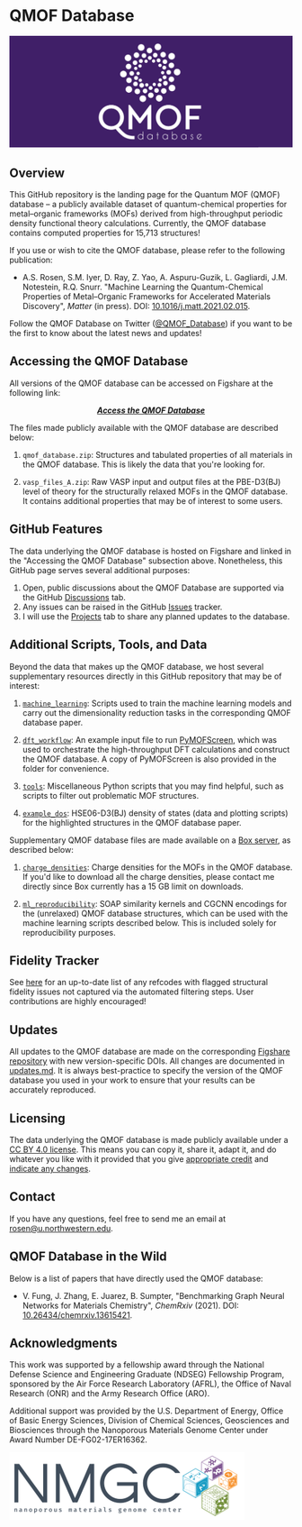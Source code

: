 # QMOF Database

<img src=logo.png>

## Overview
This GitHub repository is the landing page for the Quantum MOF (QMOF) database – a publicly available dataset of quantum-chemical properties for metal–organic frameworks (MOFs) derived from high-throughput periodic density functional theory calculations. Currently, the QMOF database contains computed properties for 15,713 structures!

If you use or wish to cite the QMOF database, please refer to the following publication:

- A.S. Rosen, S.M. Iyer, D. Ray, Z. Yao, A. Aspuru-Guzik, L. Gagliardi, J.M. Notestein, R.Q. Snurr. "Machine Learning the Quantum-Chemical Properties of Metal–Organic Frameworks for Accelerated Materials Discovery", *Matter* (in press). DOI: [10.1016/j.matt.2021.02.015](https://www.cell.com/matter/fulltext/S2590-2385(21)00070-9).

Follow the QMOF Database on Twitter ([@QMOF_Database](https://twitter.com/QMOF_Database)) if you want to be the first to know about the latest news and updates!

## Accessing the QMOF Database
All versions of the QMOF database can be accessed on Figshare at the following link:
<p align="center">
  <a href="https://doi.org/10.6084/m9.figshare.13147324"><b><i>Access the QMOF Database</i></b></a>
</p>

The files made publicly available with the QMOF database are described below:

1. `qmof_database.zip`: Structures and tabulated properties of all materials in the QMOF database. This is likely the data that you're looking for.

2. `vasp_files_A.zip`: Raw VASP input and output files at the PBE-D3(BJ) level of theory for the structurally relaxed MOFs in the QMOF database. It contains additional properties that may be of interest to some users.

## GitHub Features
The data underlying the QMOF database is hosted on Figshare and linked in the "Accessing the QMOF Database" subsection above. Nonetheless, this GitHub page serves several additional purposes:

1. Open, public discussions about the QMOF Database are supported via the GitHub [Discussions](https://github.com/arosen93/QMOF/discussions) tab.
2. Any issues can be raised in the GitHub [Issues](https://github.com/arosen93/QMOF/issues) tracker.
3. I will use the [Projects](https://github.com/arosen93/QMOF/projects) tab to share any planned updates to the database.

## Additional Scripts, Tools, and Data
Beyond the data that makes up the QMOF database, we host several supplementary resources directly in this GitHub repository that may be of interest:

1. [`machine_learning`](machine_learning): Scripts used to train the machine learning models and carry out the dimensionality reduction tasks in the corresponding QMOF database paper.

3. [`dft_workflow`](dft_workflow): An example input file to run [PyMOFScreen](https://github.com/arosen93/mof_screen), which was used to orchestrate the high-throughput DFT calculations and construct the QMOF database. A copy of PyMOFScreen is also provided in the folder for convenience.

3. [`tools`](tools): Miscellaneous Python scripts that you may find helpful, such as scripts to filter out problematic MOF structures.

4. [`example_dos`](example_dos): HSE06-D3(BJ) density of states (data and plotting scripts) for the highlighted structures in the QMOF database paper.

Supplementary QMOF database files are made available on a [Box server](https://northwestern.box.com/s/uasi8jpov51icueu3s3wvcftkgjcwil7), as described below:

1. [`charge_densities`](https://northwestern.box.com/s/ajhz1gse6hmfrjjcvyxj3nrfu2d12vfa): Charge densities for the MOFs in the QMOF database. If you'd like to download all the charge densities, please contact me directly since Box currently has a 15 GB limit on downloads.

2. [`ml_reproducibility`](https://northwestern.box.com/s/s61g5xsbpos3smj93a8i4tk50c0so08m): SOAP similarity kernels and CGCNN encodings for the (unrelaxed) QMOF database structures, which can be used with the machine learning scripts described below. This is included solely for reproducibility purposes.

## Fidelity Tracker
See [here](https://github.com/arosen93/QMOF/blob/main/fidelity_tracker) for an up-to-date list of any refcodes with flagged structural fidelity issues not captured via the automated filtering steps. User contributions are highly encouraged!

## Updates
All updates to the QMOF database are made on the corresponding [Figshare repository](https://doi.org/10.6084/m9.figshare.13147324) with new version-specific DOIs. All changes are documented in [updates.md](updates.md). It is always best-practice to specify the version of the QMOF database you used in your work to ensure that your results can be accurately reproduced.

## Licensing
The data underlying the QMOF database is made publicly available under a [CC BY 4.0 license](https://creativecommons.org/licenses/by/4.0/). This means you can copy it, share it, adapt it, and do whatever you like with it provided that you give [appropriate credit](https://wiki.creativecommons.org/wiki/License_Versions#Detailed_attribution_comparison_chart) and [indicate any changes](https://wiki.creativecommons.org/wiki/License_Versions#Modifications_and_adaptations_must_be_marked_as_such).

## Contact
If you have any questions, feel free to send me an email at rosen@u.northwestern.edu.

## QMOF Database in the Wild
Below is a list of papers that have directly used the QMOF database:

- V. Fung, J. Zhang, E. Juarez, B. Sumpter, "Benchmarking Graph Neural Networks for Materials Chemistry", *ChemRxiv* (2021). DOI: [10.26434/chemrxiv.13615421](https://doi.org/10.26434/chemrxiv.13615421
).

## Acknowledgments
This work was supported by a fellowship award through the National Defense Science and Engineering Graduate (NDSEG) Fellowship Program, sponsored by the Air Force Research Laboratory (AFRL), the Office of Naval Research (ONR) and the Army Research Office (ARO).

Additional support was provided by the U.S. Department of Energy, Office of Basic Energy Sciences, Division of Chemical Sciences, Geosciences and Biosciences through the Nanoporous Materials Genome Center under Award Number DE-FG02-17ER16362. 

![NMGC logo](nmgc.png)
